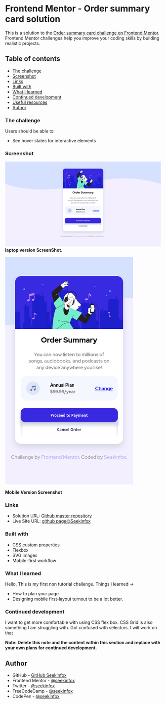 # Frontend Mentor - Order summary card solution

This is a solution to the [Order summary card challenge on Frontend Mentor](https://www.frontendmentor.io/challenges/order-summary-component-QlPmajDUj). Frontend Mentor challenges help you improve your coding skills by building realistic projects. 

## Table of contents


  - [The challenge](#the-challenge)
  - [Screenshot](#screenshot)
  - [Links](#links)
  - [Built with](#built-with)
  - [What I learned](#what-i-learned)
  - [Continued development](#continued-development)
  - [Useful resources](#useful-resources)
- [Author](#author)





### The challenge

Users should be able to:

- See hover states for interactive elements

### Screenshot

![Scrrenshot Desktop version ](https://raw.githubusercontent.com/seekinfox/Order-summary-component/master/Screenshot_2021-08-22%20Frontend%20Mentor%20Order%20summary%20card(1).png)
**laptop version ScreenShot.**

![Screenshot_2021-08-22 Frontend Mentor Order summary card|281x500](https://raw.githubusercontent.com/seekinfox/Order-summary-component/master/Screenshot_2021-08-22%20Frontend%20Mentor%20Order%20summary%20card.png)

**Mobile Version Screenshot**



### Links

- Solution URL: [Github master repository ](https://github.com/seekinfox/Order-summary-component/tree/master)
- Live Site URL: [github page@Seekinfox](https://seekinfox.github.io/Order-summary-component/)


### Built with


- CSS custom properties
- Flexbox
- SVG images
- Mobile-first workflow



### What I learned

Hello, This is my first non tutorial challenge. 
Things i learned -> 
* How to plan your page.
* Designing mobile first-layout turnout to be a lot better.



### Continued development

I want to get more comfortable with using CSS flex box. CSS Grid is also something I am struggling with.
Got confused with selectors.
I will work on that 

**Note: Delete this note and the content within this section and replace with your own plans for continued development.**


## Author

- GitHub - [GitHub Seekinfox](https://github.com/seekinfox)
- Frontend Mentor - [@seekinfox](https://www.frontendmentor.io/profile/seekinfox)
- Twitter - [@seekinfox](https://www.twitter.com/seekinfox)
- FreeCodeCamp - [@seekinfox](https://www.freecodecamp.org/seekinfox)
- CodePen - [@seekinfox](https://codepen.io/seekinfox)
